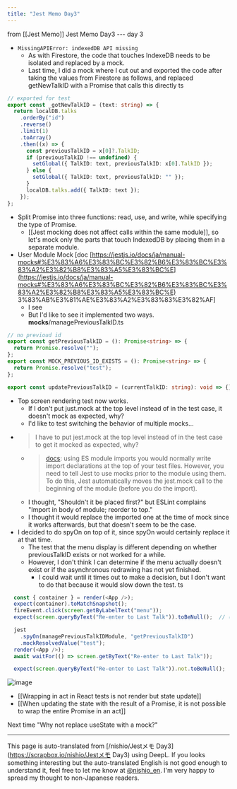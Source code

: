 ```yaml
---
title: "Jest Memo Day3"
---
```


from  [[Jest Memo]]
Jest Memo Day3
--- day 3
- `MissingAPIError: indexedDB API missing`
    - As with Firestore, the code that touches IndexeDB needs to be isolated and replaced by a mock.
    - Last time, I did a mock where I cut out and exported the code after taking the values from Firestore as follows, and replaced getNewTalkID with a Promise that calls this directly
ts

```typescript
// exported for test
export const _gotNewTalkID = (text: string) => {
  return localDB.talks
    .orderBy("id")
    .reverse()
    .limit(1)
    .toArray()
    .then((x) => {
      const previousTalkID = x[0]?.TalkID;
      if (previousTalkID !== undefined) {
        setGlobal({ TalkID: text, previousTalkID: x[0].TalkID });
      } else {
        setGlobal({ TalkID: text, previousTalkID: "" });
      }
      localDB.talks.add({ TalkID: text });
    });
};
```

- Split Promise into three functions: read, use, and write, while specifying the type of Promise.
    - [[Jest mocking does not affect calls within the same module]], so let's mock only the parts that touch IndexedDB by placing them in a separate module.
- User Module Mock [doc [https://jestjs.io/docs/ja/manual-mocks#%E3%83%A6%E3%83%BC%E3%82%B6%E3%83%BC%E3%83%A2%E3%82%B8%E3%83%A5%E3%83%BC%E](https://jestjs.io/docs/ja/manual-mocks#%E3%83%A6%E3%83%BC%E3%82%B6%E3%83%BC%E3%83%A2%E3%82%B8%E3%83%A5%E3%83%BC%E) 3%83%AB%E3%81%AE%E3%83%A2%E3%83%83%E3%82%AF]
    - I see
    - But I'd like to see it implemented two ways.
__mocks__/managePreviousTalkID.ts

```typescript
// no previoud id
export const getPreviousTalkID = (): Promise<string> => {
  return Promise.resolve("");
};
export const MOCK_PREVIOUS_ID_EXISTS = (): Promise<string> => {
  return Promise.resolve("test");
};

export const updatePreviousTalkID = (currentTalkID: string): void => {};
```

- Top screen rendering test now works.
    - If I don't put just.mock at the top level instead of in the test case, it doesn't mock as expected, why?
    - I'd like to test switching the behavior of multiple mocks...
- > I have to put jest.mock at the top level instead of in the test case to get it mocked as expected, why?
    - > [docs](https://jestjs.io/docs/ja/manual-mocks#es-module-import%E3%82%92%E5%88%A9%E7%94%A8%E3%81%99%E3%82%8B): using ES module imports you would normally write import declarations at the top of your test files. However, you need to tell Jest to use mocks prior to the module using them. To do this, Jest automatically moves the jest.mock call to the beginning of the module (before you do the import).
    - I thought, "Shouldn't it be placed first?" but ESLint complains "Import in body of module; reorder to top."
    - I thought it would replace the imported one at the time of mock since it works afterwards, but that doesn't seem to be the case.
- I decided to do spyOn on top of it, since spyOn would certainly replace it at that time.
    - The test that the menu display is different depending on whether previousTalkID exists or not worked for a while.
    - However, I don't think I can determine if the menu actually doesn't exist or if the asynchronous redrawing has not yet finished.
        - I could wait until it times out to make a decision, but I don't want to do that because it would slow down the test.
ts

```typescript
  const { container } = render(<App />);
  expect(container).toMatchSnapshot();
  fireEvent.click(screen.getByLabelText("menu"));
  expect(screen.queryByText("Re-enter to Last Talk")).toBeNull();  // (1)

  jest
    .spyOn(managePreviousTalkIDModule, "getPreviousTalkID")
    .mockResolvedValue("test");
  render(<App />);
  await waitFor(() => screen.getByText("Re-enter to Last Talk"));

  expect(screen.queryByText("Re-enter to Last Talk")).not.toBeNull();
```


![image](https://gyazo.com/84b751a483459c1c05459b425c3d973e/thumb/1000)

- [[Wrapping in act in React tests is not render but state update]]
- [[When updating the state with the result of a Promise, it is not possible to wrap the entire Promise in an act]]

Next time "Why not replace useState with a mock?"

---
This page is auto-translated from [/nishio/Jestメモ Day3](https://scrapbox.io/nishio/Jestメモ Day3) using DeepL. If you looks something interesting but the auto-translated English is not good enough to understand it, feel free to let me know at [@nishio_en](https://twitter.com/nishio_en). I'm very happy to spread my thought to non-Japanese readers.